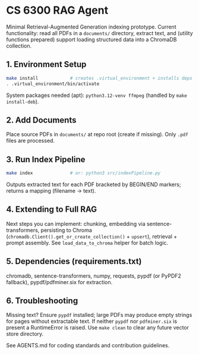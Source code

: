 # CS 6300 RAG Agent

Minimal Retrieval-Augmented Generation indexing prototype. Current functionality: read all PDFs in a `documents/` directory, extract text, and (utility functions prepared) support loading structured data into a ChromaDB collection.

## 1. Environment Setup
```bash
make install            # creates .virtual_environment + installs deps
. .virtual_environment/bin/activate
```
System packages needed (apt): `python3.12-venv ffmpeg` (handled by `make install-deb`).

## 2. Add Documents
Place source PDFs in `documents/` at repo root (create if missing). Only `.pdf` files are processed.

## 3. Run Index Pipeline
```bash
make index              # or: python3 src/indexPipeline.py
```
Outputs extracted text for each PDF bracketed by BEGIN/END markers; returns a mapping (filename -> text).

## 4. Extending to Full RAG
Next steps you can implement: chunking, embedding via sentence-transformers, persisting to Chroma (`chromadb.Client().get_or_create_collection()` + `upsert`), retrieval + prompt assembly. See `load_data_to_chroma` helper for batch logic.

## 5. Dependencies (requirements.txt)
chromadb, sentence-transformers, numpy, requests, pypdf (or PyPDF2 fallback), pypdf/pdfminer.six for extraction.

## 6. Troubleshooting
Missing text? Ensure `pypdf` installed; large PDFs may produce empty strings for pages without extractable text. If neither `pypdf` nor `pdfminer.six` is present a RuntimeError is raised. Use `make clean` to clear any future vector store directory.

See AGENTS.md for coding standards and contribution guidelines.
